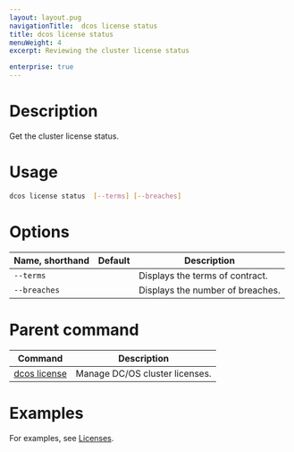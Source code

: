 ```yaml
---
layout: layout.pug
navigationTitle:  dcos license status
title: dcos license status
menuWeight: 4
excerpt: Reviewing the cluster license status

enterprise: true
---
```


# Description
Get the cluster license status.

# Usage

```bash
dcos license status  [--terms] [--breaches]
```

# Options

| Name, shorthand | Default | Description |
|---------|-------------|-------------|
| `--terms`   |             |  Displays the terms of contract. |
| `--breaches`   |             |  Displays the number of breaches. |

# Parent command

| Command | Description |
|---------|-------------|
| [dcos license](/1.12/cli/command-reference/dcos-license/) | Manage DC/OS cluster licenses. |

# Examples
For examples, see [Licenses](/1.11/administering-clusters/licenses/).
